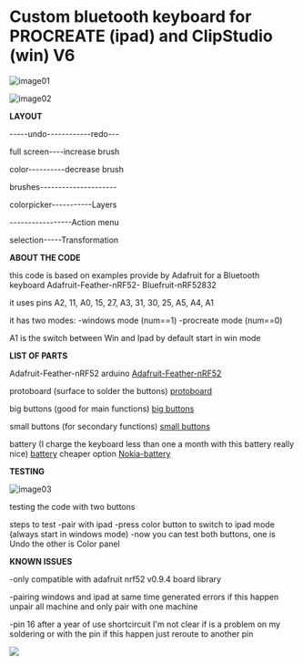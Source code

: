# Custom bluetooth keyboard for PROCREATE (ipad) and ClipStudio (win) V6


![image01](https://github.com/Roboxtools/Art_tools/blob/master/image03.jpg?raw=true)

![image02](https://github.com/Roboxtools/ArtKeyboard/blob/master/winclip.jpg?raw=true)

**LAYOUT**


-----undo------------redo---

full screen----increase brush

color----------decrease brush

brushes---------------------

colorpicker-----------Layers

-----------------Action menu

selection-----Transformation




**ABOUT THE CODE**

this code is based on examples provide by Adafruit for a Bluetooth keyboard 
Adafruit-Feather-nRF52- Bluefruit-nRF52832

it uses pins
A2, 11, A0, 15, 27, A3, 31, 30, 25, A5, A4, A1

it has two modes:
-windows mode (num==1)
-procreate mode (num==0)

A1 is the switch between Win and Ipad by default start in win mode


**LIST OF PARTS**
 
Adafruit-Feather-nRF52 arduino
[Adafruit-Feather-nRF52](https://www.amazon.co.uk/Adafruit-Feather-nRF52-Bluefruit-nRF52832/dp/B07DM1WVM3/ref=sr_1_1?s=electronics&ie=UTF8&qid=1548008745&sr=1-1&keywords=adafruit+nrf52)

protoboard (surface to solder the buttons)
[protoboard](https://www.adafruit.com/product/2884)

big buttons (good for main functions)
[big buttons](https://www.adafruit.com/product/1119)

small buttons (for secondary functions)
[small buttons](https://www.adafruit.com/product/367)

battery (I charge the keyboard less than one a month with this battery really nice)
[battery](https://www.amazon.co.uk/gp/product/B00NAOS8Z2?pf_rd_p=71cb17e9-f468-4d3f-94d5-a0de44c50a7e&pf_rd_r=0S9T4CG8A57GR8RSJ9ZD)
cheaper option [Nokia-battery](https://www.amazon.co.uk/Nokia-Genuine-Original-BL-5C-Battery-Black-Grey/dp/B008J25IX0/ref=sr_1_4?crid=21N313J2Q8YKE&keywords=nokia+bl-5c&qid=1582116693&s=electronics&sprefix=nokia+bl%2Celectronics%2C149&sr=1-4)


**TESTING**

![image03](https://raw.githubusercontent.com/Roboxtools/ArtKeyboard/master/test_scheme.jpg)

testing the code with two buttons

steps to test
-pair with ipad
-press color button to switch to ipad mode (always start in windows mode)
-now you can test both buttons, one is Undo the other is Color panel 




**KNOWN ISSUES**

-only compatible with adafruit nrf52 v0.9.4 board library

-pairing windows and ipad at same time generated errors if this happen unpair all machine and only pair with one machine

-pin 16 after a year of use shortcircuit I'm not clear if is a problem on my soldering or with the pin if this happen just reroute to another pin


[![](http://img.youtube.com/vi/9TROEPfZXaY/0.jpg)](http://www.youtube.com/watch?v=9TROEPfZXaY "")
